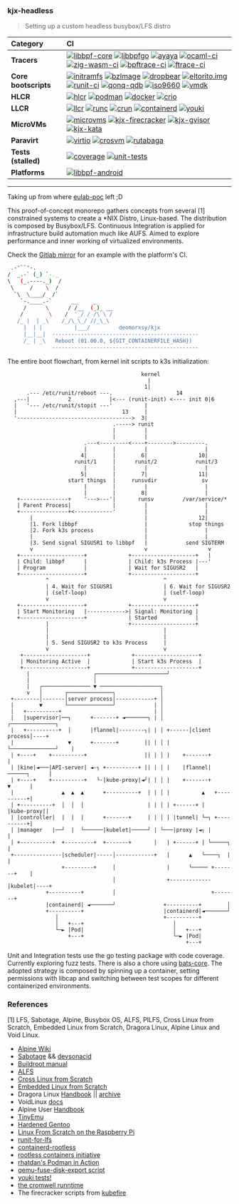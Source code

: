 ### kjx-headless
> Setting up a custom headless busybox/LFS distro

| **Category** | **CI** |
|:-------------|:-----------|
| **Tracers** | [![libbpf-core](https://github.com/deomorxsy/kjx-headless/actions/workflows/bee.yml/badge.svg)](https://github.com/deomorxsy/kjx-headless/actions/workflows/bee.yml) [![libbpfgo](https://github.com/deomorxsy/kjx-headless/actions/workflows/libbpfgo.yml/badge.svg)](https://github.com/deomorxsy/kjx-headless/actions/workflows/libbpfgo.yml) [![ayaya](https://github.com/deomorxsy/kjx-headless/actions/workflows/ayaya.yml/badge.svg)](https://github.com/deomorxsy/kjx-headless/actions/workflows/ayaya.yml) [![ocaml-ci](https://github.com/deomorxsy/kjx-headless/actions/workflows/ocaml-ci.yml/badge.svg)](https://github.com/deomorxsy/kjx-headless/actions/workflows/ocaml-ci.yml) [![zig-wasm-ci](https://github.com/deomorxsy/kjx-headless/actions/workflows/zig-ci.yml/badge.svg)](https://github.com/deomorxsy/kjx-headless/actions/workflows/zig-ci.yml) [![bpftrace-ci](https://github.com/deomorxsy/kjx-headless/actions/workflows/bpftrace-ci.yml/badge.svg)](https://github.com/deomorxsy/kjx-headless/actions/workflows/bpftrace-ci.yml) [![ftrace-ci](https://github.com/deomorxsy/kjx-headless/actions/workflows/ftrace-ci.yml/badge.svg)](https://github.com/deomorxsy/kjx-headless/actions/workflows/ftrace-ci.yml) |
| **Core bootscripts** | [![initramfs](https://github.com/deomorxsy/kjx-headless/actions/workflows/initramfs.yml/badge.svg)](https://github.com/deomorxsy/kjx-headless/actions/workflows/initramfs.yml) [![bzImage](https://github.com/deomorxsy/kjx-headless/actions/workflows/kernel.yml/badge.svg)](https://github.com/deomorxsy/kjx-headless/actions/workflows/kernel.yml) [![dropbear](https://github.com/deomorxsy/kjx-headless/actions/workflows/dropbear.yml/badge.svg)](https://github.com/deomorxsy/kjx-headless/actions/workflows/dropbear.yml) [![eltorito.img](https://github.com/deomorxsy/kjx-headless/actions/workflows/eltorito.yml/badge.svg)](https://github.com/deomorxsy/kjx-headless/actions/workflows/eltorito.yml) [![runit-ci](https://github.com/deomorxsy/kjx-headless/actions/workflows/runit-ci.yml/badge.svg)](https://github.com/deomorxsy/kjx-headless/actions/workflows/runit-ci.yml) [![qonq-qdb](https://github.com/deomorxsy/kjx-headless/actions/workflows/qonq-qdb.yml/badge.svg)](https://github.com/deomorxsy/kjx-headless/actions/workflows/qonq-qdb.yml) [![iso9660](https://github.com/deomorxsy/kjx-headless/actions/workflows/ci.yml/badge.svg)](https://github.com/deomorxsy/kjx-headless/actions/workflows/ci.yml) [![vmdk](https://github.com/deomorxsy/kjx-headless/actions/workflows/cronaws.yml/badge.svg)](https://github.com/deomorxsy/kjx-headless/actions/workflows/cronaws.yml) |
| **HLCR** | [![hlcr](https://github.com/deomorxsy/kjx-headless/actions/workflows/hlcr.yml/badge.svg)](https://github.com/deomorxsy/kjx-headless/actions/workflows/hlcr.yml) [![podman](https://github.com/deomorxsy/kjx-headless/actions/workflows/hlcr.yml/badge.svg)](https://github.com/deomorxsy/kjx-headless/actions/workflows/hlcr-podman.yml) [![docker](https://github.com/deomorxsy/kjx-headless/actions/workflows/docker.yml/badge.svg)](https://github.com/deomorxsy/kjx-headless/actions/workflows/hlcr-docker.yml) [![crio](https://github.com/deomorxsy/kjx-headless/actions/workflows/hlcr-crio.yml/badge.svg)](https://github.com/deomorxsy/kjx-headless/actions/workflows/hlcr-crio.yml) |
| **LLCR** | [![llcr](https://github.com/deomorxsy/kjx-headless/actions/workflows/llcr.yml/badge.svg)](https://github.com/deomorxsy/kjx-headless/actions/workflows/llcr.yml) [![runc](https://github.com/deomorxsy/kjx-headless/actions/workflows/llcr-runc.yml/badge.svg)](https://github.com/deomorxsy/kjx-headless/actions/workflows/llcr-runc.yml) [![crun](https://github.com/deomorxsy/kjx-headless/actions/workflows/llcr-crun.yml/badge.svg)](https://github.com/deomorxsy/kjx-headless/actions/workflows/llcr-crun.yml) [![containerd](https://github.com/deomorxsy/kjx-headless/actions/workflows/llcr-containerd.yml/badge.svg)](https://github.com/deomorxsy/kjx-headless/actions/workflows/llcr-containerd.yml) [![youki](https://github.com/deomorxsy/kjx-headless/actions/workflows/llcr-youki.yml/badge.svg)](https://github.com/deomorxsy/kjx-headless/actions/workflows/llcr-youki.yml)  |
| **MicroVMs** | [![microvms](https://github.com/deomorxsy/kjx-headless/actions/workflows/microvms.yml/badge.svg)](https://github.com/deomorxsy/kjx-headless/actions/workflows/microvms.yml)  [![kjx-firecracker](https://github.com/deomorxsy/kjx-headless/actions/workflows/firecracker-ci.yml/badge.svg)](https://github.com/deomorxsy/kjx-headless/actions/workflows/firecracker-ci.yml) [![kjx-gvisor](https://github.com/deomorxsy/kjx-headless/actions/workflows/gvisor-ci.yml/badge.svg)](https://github.com/deomorxsy/kjx-headless/actions/workflows/gvisor-ci.yml) [![kjx-kata](https://github.com/deomorxsy/kjx-headless/actions/workflows/kata-ci.yml/badge.svg)](https://github.com/deomorxsy/kjx-headless/actions/workflows/runit-ci.yml) |
| **Paravirt** | [![virtio](https://github.com/deomorxsy/kjx-headless/actions/workflows/virtio.yml/badge.svg)](https://github.com/deomorxsy/kjx-headless/actions/workflows/virtio.yml) [![crosvm](https://github.com/deomorxsy/kjx-headless/actions/workflows/crosvm.yml/badge.svg)](https://github.com/deomorxsy/kjx-headless/actions/workflows/crosvm.yml) [![rutabaga](https://github.com/deomorxsy/kjx-headless/actions/workflows/rutabaga.yml/badge.svg)](https://github.com/deomorxsy/kjx-headless/actions/workflows/rutabaga.yml) |
| **Tests (stalled)** | [![coverage](https://github.com/deomorxsy/kjx-headless/actions/workflows/coverage.yml/badge.svg)](https://github.com/deomorxsy/kjx-headless/actions/workflows/coverage.yml) [![unit-tests](https://github.com/deomorxsy/kjx-headless/actions/workflows/unit.yml/badge.svg)](https://github.com/deomorxsy/kjx-headless/actions/workflows/unit.yml) |
| **Platforms** | [![libbpf-android](https://github.com/deomorxsy/kjx-headless/actions/workflows/build-android.yml/badge.svg)](https://github.com/deomorxsy/kjx-headless/actions/workflows/build-android.yml) |


---

Taking up from where [eulab-poc](https://github.com/deomorxsy/eulab-poc) left ;D

This proof-of-concept monorepo gathers concepts from several [1] constrained systems to create a *NIX Distro, Linux-based. The distribution is composed by Busybox/LFS. Continuous Integration is applied for infrastructure build automation much like AUFS. Aimed to explore performance and inner working of virtualized environments.

Check the [Gitlab mirror](https://gitlab.com/deomorxsy/kjx-headless) for an example with the platform's CI.


```sh
 .-"``"-.
/  _.-` (_) `-._
\   (_.----._)  /
 \     /    \  /
  `\  \____/  /`
    `-.____.-`      __     _
     /      \      / /__  (_)_ __
    /        \    /  '_/ / /\ \ /
   /_ |  | _\    /_/\_\_/ //_\_\
     |  | |          |___/         deomorxsy/kjx
     |__|__|  ----------------------------------------------
     /_ | _\   Reboot (01.00.0, ${GIT_CONTAINERFILE_HASH})
              ----------------------------------------------
```



The entire boot flowchart, from kernel init scripts to k3s initialization:
```
                                          kernel
                                            |
                                           1|
      .--- /etc/runit/reboot ---.                    14
  ,---|            2            |<--- (runit-init) <---- init 0|6
  |   '--- /etc/runit/stopit ---'          |
  |                                 13     |
  '------------------------------------>  3|
                                 .-----> runit
                                 |         |
                                 |         |
                        .---<---------<----+-------->---------.
                        |        |         |                  |
                       4|        |        6|                10|
                     runit/1     |      runit/2            runit/3
                        |        |         |                  |
                       5|        |        7|                11|
                   start things  |     runsvdir              sv
                        |        |         |                  |
                        |        |        8|                  |
   +---------------+    '--->---'|       runsv         /var/service/*
   | Parent Process|             |         |                  |
   +---------------+<------------'         |                  |
       |                                   |                12|
       |1. Fork libbpf                     |             stop things
       |2. Fork k3s process                |                  |
       |                                   |                  |
       |3. Send signal SIGUSR1 to libbpf   |            send SIGTERM
       v                                   v                   v
   +--------------------+             +--------------------+   |
   | Child: libbpf      |             | Child: k3s Process |---'
   | Program            |             | Wait for SIGUSR2   |
   +--------------------+             +--------------------+
            ^                                    ^
            | 4. Wait for SIGUSR1                | 6. Wait for SIGUSR2
            | (self-loop)                        | (self-loop)
            v                                    v
   +--------------------+             +--------------------+
   | Start Monitoring   |------------>| Signal: Monitoring |
   +--------------------+             | Started            |
            |                         +--------------------+
            |                                    |
            |                                    |
            | 5. Send SIGUSR2 to k3s Process     |
            v                                    v
    +--------------------+             +--------------------+
    | Monitoring Active  |             | Start k3s Process  |
    +--------------------+             +--------------------+
      |                    ┌──────────────────────┘
      |                    │
      |   ┌─────────────── ▼ ───────────────────┐
      v   │       ┌──────────────┐              │
 +--------│-------│server process│------------+ │
 |        ▼       └──────────────┘            | │
 |   +----------+                             | │
 |   |supervisor|──┐      +-------+ ◄───────┐ | │        ┌──────────────┐
 |   +----------+  │      |flannel|--------┐| | │ +------│client process│----+
 |                 ▼      +-------+        || | │ |      └──────────────┘    |
 | +----+    +----------+                  || | │ |    +-------+             |
 | |kine|◄───|API-server| ◄-┐ +----------+ || | │ |    |flannel|──────┐      |
 | +----+    +----------+   └-|kube-proxy|◄┘| | │ |    +-------+      ▼      |
 |               ▲  ▲  ▲      +----------+  | | │ |          ▲   +----------+|
 | +----------+  │  │  │                    | | │ | +------+ |   |kube-proxy||
 | |controller|  |  |  |      +-------+     | | │ | |tunnel| └─┐ +----------+|
 | |manager   |──┘  |  └──────|kubelet|─────┘ | └───|proxy |◄┐ |             |
 | +----------+  +---------+  +-------+       |   | +------+ | └─────┐       |
 +---------------|scheduler|-----│------------+   |      ▲   └────┐  |       |
                 +---------+     │                |      └───── +-------+    |
                                 │                +-------------|kubelet|----+
            +----------+         │                              +-------+
            |containerd| ◄───────┘               +----------+        │
            +----------+                         |containerd|◄───────┘
               │                                 +----------+
               │   +---+                            │
               └─► |Pod|                            │   +---+
                   +---+                            └─► |Pod|
                                                        +---+
```

Unit and Integration tests use the go testing package with code coverage. Currently exploring fuzz tests. There is also a chore using [bats-core](https://bats-core.readthedocs.io/). The adopted strategy is composed by spinning up a container, setting permissions with libcap and switching between test scopes for different containerized environments.


### References

[1] LFS, Sabotage, Alpine, Busybox OS, ALFS, PILFS, Cross Linux from Scratch, Embedded Linux from Scratch, Dragora Linux, Alpine Linux and Void Linux.

- [Alpine Wiki](https://wiki.alpinelinux.org/)
- [Sabotage](https://sabotage-linux.github.io/) && [devsonacid](https://sabotage-linux.neocities.org/blog/)
- [Buildroot manual](https://buildroot.org/downloads/manual/manual.pdf)
- [ALFS](https://www.linuxfromscratch.org/alfs/)
- [Cross Linux from Scratch](https://trac.clfs.org/)
- [Embedded Linux from Scratch](https://bootlin.com/doc/legacy/elfs/embedded_lfs.pdf)
- Dragora Linux [Handbook](http://www.dragora.org/download/web-handbook/) || [archive](https://archive.fo/FQekg)
- VoidLinux [docs](https://docs.voidlinux.org/)
- Alpine User [Handbook](https://docs.alpinelinux.org/user-handbook/0.1a/index.html)
- [TinyEmu](https://bellard.org/tinyemu/readme.txt)
- [Hardened Gentoo](https://wiki.gentoo.org/wiki/Project:Hardened)
- [Linux From Scratch on the Raspberry Pi](https://intestinate.com/pilfs/about.html)
- [runit-for-lfs](https://github.com/inthecloud247/runit-for-lfs)
- [containerd-rootless](https://github.com/containerd/nerdctl/blob/main/extras/rootless/containerd-rootless.sh)
- [rootless containers initiative](https://rootlesscontaine.rs/)
- [rhatdan's Podman in Action](https://www.manning.com/books/podman-in-action)
- [qemu-fuse-disk-export script](https://gitlab.com/hreitz/qemu-scripts/-/blob/main/qemu-fuse-disk-export.py)
- [youki tests!](https://github.com/containers/youki/blob/main/tests/k8s/Dockerfile)
- [the cromwell runntime](https://github.com/guni1192/cromwell)
- The firecracker scripts from [kubefire](https://github.com/innobead/kubefire)
